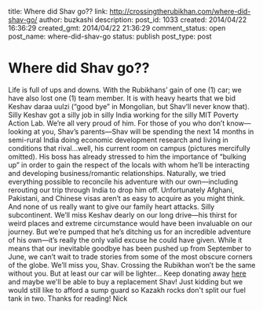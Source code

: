 title: Where did Shav go??
link: http://crossingtherubikhan.com/where-did-shav-go/
author: buzkashi
description: 
post_id: 1033
created: 2014/04/22 16:36:29
created_gmt: 2014/04/22 21:36:29
comment_status: open
post_name: where-did-shav-go
status: publish
post_type: post

# Where did Shav go??

Life is full of ups and downs. With the Rubikhans’ gain of one (1) car; we have also lost one (1) team member. It is with heavy hearts that we bid Keshav daraa uulzi (“good bye” in Mongolian, but Shav’ll never know that). Silly Keshav got a silly job in silly India working for the silly MIT Poverty Action Lab. We’re all very proud of him. For those of you who don’t know—looking at you, Shav’s parents—Shav will be spending the next 14 months in semi-rural India doing economic development research and living in conditions that rival…well, his current room on campus (pictures mercifully omitted). His boss has already stressed to him the importance of “bulking up” in order to gain the respect of the locals with whom he’ll be interacting and developing business/romantic relationships. Naturally, we tried everything possible to reconcile his adventure with our own—including rerouting our trip through India to drop him off. Unfortunately Afghani, Pakistani, and Chinese visas aren’t as easy to acquire as you might think. And none of us really want to give our family heart attacks. Silly subcontinent. We’ll miss Keshav dearly on our long drive—his thirst for weird places and extreme circumstance would have been invaluable on our journey. But we’re pumped that he’s ditching us for an incredible adventure of his own—it’s really the only valid excuse he could have given. While it means that our inevitable goodbye has been pushed up from September to June, we can’t wait to trade stories from some of the most obscure corners of the globe. We’ll miss you, Shav. Crossing the Rubikhan won’t be the same without you. But at least our car will be lighter… Keep donating away [here](/donate/) and maybe we'll be able to buy a replacement Shav! Just kidding but we would still like to afford a sump guard so Kazakh rocks don't split our fuel tank in two. Thanks for reading! Nick